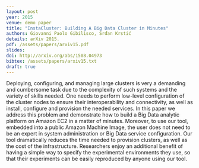 ```yaml
---
layout: post
year: 2015
venue: demo paper
title: "InstaCluster: Building A Big Data Cluster in Minutes"
authors: Giovanni Paolo Gibilisco, Srđan Krstić
details: arXiv 2015.
pdf: /assets/papers/arxiv15.pdf
slides: 
doi: http://arxiv.org/abs/1508.04973
bibtex: /assets/papers/arxiv15.txt
draft: true
---
```


Deploying, configuring, and managing large clusters is very a demanding and cumbersome task due to the complexity of such systems and the variety of skills needed. One needs to perform low-level configuration of the cluster nodes to ensure their interoperability and connectivity, as well as install, configure and provision the needed services. 
In this paper we address this problem and demonstrate how to build a Big Data analytic platform on Amazon EC2 in a matter of minutes. Moreover, to use our tool, embedded into a public Amazon Machine Image, the user does not need to be an expert in system administration or Big Data service configuration. Our tool dramatically reduces the time needed to provision clusters, as well as the cost of the infrastructure. Researchers enjoy an additional benefit of having a simple way to specify the experimental environments they use, so that their experiments can be easily reproduced by anyone using our tool.



